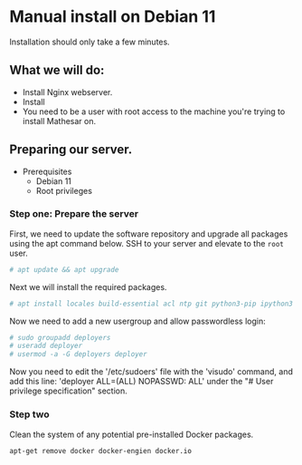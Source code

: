 # Manual install on Debian 11

Installation should only take a few minutes.

## What we will do:
- Install Nginx webserver.
- Install     
- You need to be a user with root access to the machine you're trying to install Mathesar on.

## Preparing our server.
- Prerequisites
    - Debian 11
    - Root privileges
    
### Step one: Prepare the server
First, we need to update the software repository and upgrade all packages using the apt command below.  SSH to your server and elevate to the `root` user.
```sh
# apt update && apt upgrade
```
Next we will install the required packages.
```sh
# apt install locales build-essential acl ntp git python3-pip ipython3
```
Now we need to add a new usergroup and allow passwordless login:
```sh
# sudo groupadd deployers
# useradd deployer
# usermod -a -G deployers deployer
```
Now you need to edit the '/etc/sudoers' file with the 'visudo' command, and add this line:  'deployer ALL=(ALL) NOPASSWD: ALL' under the "# User privilege specification" section.


### Step two
Clean the system of any potential pre-installed Docker packages.
```sh
apt-get remove docker docker-engien docker.io
```
